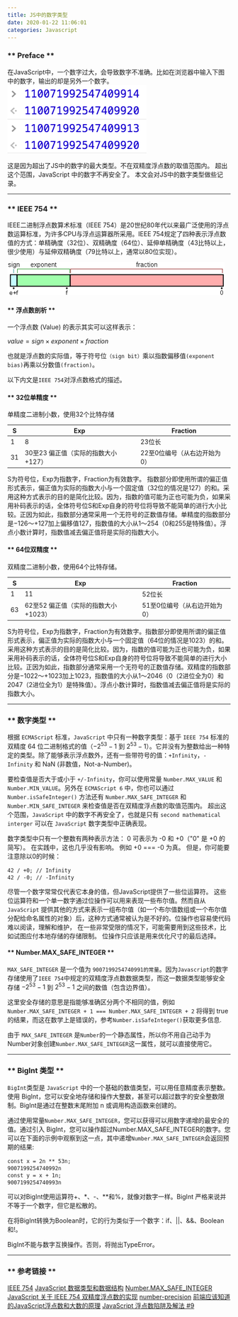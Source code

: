 ```yaml
---
title: JS中的数字类型
date: 2020-01-22 11:06:01
categories: Javascript
---
```

### ** Preface **
在JavaScript中，一个数字过大，会导致数字不准确。比如在浏览器中输入下图中的数字，输出的却是另外一个数字。
![1.png](/img/JavaScript/number-type-in-javascript/1.png)

这是因为超出了JS中的数字的最大类型。不在双精度浮点数的取值范围内。 超出这个范围，JavaScript 中的数字不再安全了。
本文会对JS中的数字类型做些记录。
**********************

### ** IEEE 754 **

IEEE二进制浮点数算术标准（IEEE 754）是20世纪80年代以来最广泛使用的浮点数运算标准，为许多CPU与浮点运算器所采用。IEEE 754规定了四种表示浮点数值的方式：单精确度（32位）、双精确度（64位）、延伸单精确度（43比特以上，很少使用）与延伸双精确度（79比特以上，通常以80位实现）。

![2.png](/img/JavaScript/number-type-in-javascript/2.png)

#### ** 浮点数剖析 **
一个浮点数 (Value) 的表示其实可以这样表示：

$value = sign \times exponent \times fraction$

也就是浮点数的实际值，等于符号位`（sign bit）`乘以指数偏移值`(exponent bias)`再乘以分数值`(fraction)`。

以下内文是`IEEE 754`对浮点数格式的描述。

#### ** 32位单精度 **

单精度二进制小数，使用32个比特存储

| S | Exp | Fraction|
| ----- | ----- | ----- |
| 1 | 8 |	23位长 |
| 31 |	30至23 偏正值（实际的指数大小+127） |  22至0位编号（从右边开始为0） |

S为符号位，Exp为指数字，Fraction为有效数字。 指数部分即使用所谓的偏正值形式表示，偏正值为实际的指数大小与一个固定值（32位的情况是127）的和。采用这种方式表示的目的是简化比较。因为，指数的值可能为正也可能为负，如果采用补码表示的话，全体符号位S和Exp自身的符号位将导致不能简单的进行大小比较。正因为如此，指数部分通常采用一个无符号的正数值存储。单精度的指数部分是−126～+127加上偏移值127，指数值的大小从1～254（0和255是特殊值）。浮点小数计算时，指数值减去偏正值将是实际的指数大小。

#### ** 64位双精度 **

双精度二进制小数，使用64个比特存储。


| S | Exp | Fraction|
| ----- | ----- | ----- |
|1 | 11 | 52位长 | 
| 63 | 62至52 偏正值（实际的指数大小+1023）| 51至0位编号（从右边开始为0）|

S为符号位，Exp为指数字，Fraction为有效数字。指数部分即使用所谓的偏正值形式表示，偏正值为实际的指数大小与一个固定值（64位的情况是1023）的和。采用这种方式表示的目的是简化比较。因为，指数的值可能为正也可能为负，如果采用补码表示的话，全体符号位S和Exp自身的符号位将导致不能简单的进行大小比较。正因为如此，指数部分通常采用一个无符号的正数值存储。双精度的指数部分是−1022～+1023加上1023，指数值的大小从1～2046（0（2进位全为0）和2047（2进位全为1）是特殊值）。浮点小数计算时，指数值减去偏正值将是实际的指数大小。


**********************

### ** 数字类型 **
根据 `ECMAScript` 标准，`JavaScript` 中只有一种数字类型：基于 `IEEE 754` 标准的双精度 64 位二进制格式的值（$-2^{53} - 1$   到 $2^{53} - 1$）。它并没有为整数给出一种特定的类型。除了能够表示浮点数外，还有一些带符号的值：`+Infinity`，`-Infinity` 和 NaN (非数值，Not-a-Number)。

要检查值是否大于或小于 `+/-Infinity`，你可以使用常量 `Number.MAX_VALUE` 和 `Number.MIN_VALUE`。另外在 `ECMAScript 6` 中，你也可以通过 `Number.isSafeInteger()` 方法还有 `Number.MAX_SAFE_INTEGER` 和 `Number.MIN_SAFE_INTEGER` 来检查值是否在双精度浮点数的取值范围内。 超出这个范围，`JavaScript` 中的数字不再安全了，也就是只有 `second mathematical interger` 可以在 `JavaScript` 数字类型中正确表现。

数字类型中只有一个整数有两种表示方法： 0 可表示为 -0 和 +0（"0" 是 +0 的简写）。 在实践中，这也几乎没有影响。 例如 +0 === -0 为真。 但是，你可能要注意除以0的时候：
```
42 / +0; // Infinity
42 / -0; // -Infinity
```
尽管一个数字常常仅代表它本身的值，但JavaScript提供了一些位运算符。 这些位运算符和一个单一数字通过位操作可以用来表现一些布尔值。然而自从 `JavaScript` 提供其他的方式来表示一组布尔值（如一个布尔值数组或一个布尔值分配给命名属性的对象）后，这种方式通常被认为是不好的。位操作也容易使代码难以阅读，理解和维护， 在一些非常受限的情况下，可能需要用到这些技术，比如试图应付本地存储的存储限制。 位操作只应该是用来优化尺寸的最后选择。

#### ** Number.MAX_SAFE_INTEGER  **

`MAX_SAFE_INTEGER` 是一个值为 `9007199254740991的常量`。因为`Javascript`的数字存储使用了`IEEE 754`中规定的双精度浮点数数据类型，而这一数据类型能够安全存储 $-2^{53} - 1$  到 $2^{53} - 1$ 之间的数值（包含边界值）。

这里安全存储的意思是指能够准确区分两个不相同的值，例如 `Number.MAX_SAFE_INTEGER + 1 === Number.MAX_SAFE_INTEGER + 2` 将得到 true的结果，而这在数学上是错误的，参考`Number.isSafeInteger()`获取更多信息.

由于 `MAX_SAFE_INTEGER` 是`Number`的一个静态属性，所以你不用自己动手为Number对象创建`Number.MAX_SAFE_INTEGER`这一属性，就可以直接使用它。

**********************

### ** BigInt 类型 **
`BigInt`类型是 `JavaScript` 中的一个基础的数值类型，可以用任意精度表示整数。使用 BigInt，您可以安全地存储和操作大整数，甚至可以超过数字的安全整数限制。BigInt是通过在整数末尾附加 n 或调用构造函数来创建的。

通过使用常量`Number.MAX_SAFE_INTEGER`，您可以获得可以用数字递增的最安全的值。通过引入 BigInt，您可以操作超过Number.MAX_SAFE_INTEGER的数字。您可以在下面的示例中观察到这一点，其中递增`Number.MAX_SAFE_INTEGER`会返回预期的结果:

```
const x = 2n ** 53n;
9007199254740992n
const y = x + 1n; 
9007199254740993n
```
可以对BigInt使用运算符+、*、-、**和%，就像对数字一样。BigInt 严格来说并不等于一个数字，但它是松散的。

在将BigInt转换为Boolean时，它的行为类似于一个数字：if、||、&&、Boolean 和!。

BigInt不能与数字互换操作。否则，将抛出TypeError。

**********************

### ** 参考链接 **

[IEEE 754](https://zh.wikipedia.org/wiki/IEEE_754)
[JavaScript 数据类型和数据结构](https://developer.mozilla.org/zh-CN/docs/Web/JavaScript/Data_structures)
[Number.MAX_SAFE_INTEGER](https://developer.mozilla.org/zh-CN/docs/Web/JavaScript/Reference/Global_Objects/Number/MAX_SAFE_INTEGER)
[JavaScript 关于 IEEE 754 双精度浮点数的实现](https://blog.windstone.cc/front-end/js/data-structure/number/js-number-implementation.html#javascript-%E5%85%B3%E4%BA%8E-ieee-754-%E5%8F%8C%E7%B2%BE%E5%BA%A6%E6%B5%AE%E7%82%B9%E6%95%B0%E7%9A%84%E5%AE%9E%E7%8E%B0)
[number-precision](https://github.com/nefe/number-precision)
[前端应该知道的JavaScript浮点数和大数的原理](https://zhuanlan.zhihu.com/p/66949640)
[JavaScript 浮点数陷阱及解法 #9](https://github.com/camsong/blog/issues/9)

